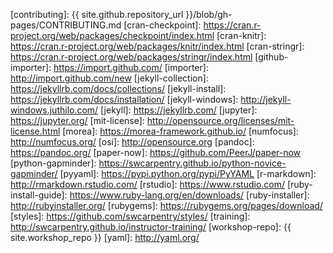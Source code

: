 [cc-by-human]: https://creativecommons.org/licenses/by/4.0/
[cc-by-legal]: https://creativecommons.org/licenses/by/4.0/legalcode
[concept-maps]: http://swcarpentry.github.io/instructor-training/08-memory/
[contact]: mailto:lessons@software-carpentry.org
[contrib-covenant]: http://contributor-covenant.org/
[contributing]: {{ site.github.repository_url }}/blob/gh-pages/CONTRIBUTING.md
[cran-checkpoint]: https://cran.r-project.org/web/packages/checkpoint/index.html
[cran-knitr]: https://cran.r-project.org/web/packages/knitr/index.html
[cran-stringr]: https://cran.r-project.org/web/packages/stringr/index.html
[github-importer]: https://import.github.com/
[importer]: http://import.github.com/new
[jekyll-collection]: https://jekyllrb.com/docs/collections/
[jekyll-install]: https://jekyllrb.com/docs/installation/
[jekyll-windows]: http://jekyll-windows.juthilo.com/
[jekyll]: https://jekyllrb.com/
[jupyter]: https://jupyter.org/
[mit-license]: http://opensource.org/licenses/mit-license.html
[morea]: https://morea-framework.github.io/
[numfocus]: http://numfocus.org/
[osi]: http://opensource.org
[pandoc]: https://pandoc.org/
[paper-now]: https://github.com/PeerJ/paper-now
[python-gapminder]: https://swcarpentry.github.io/python-novice-gapminder/
[pyyaml]: https://pypi.python.org/pypi/PyYAML
[r-markdown]: http://rmarkdown.rstudio.com/
[rstudio]: https://www.rstudio.com/
[ruby-install-guide]: https://www.ruby-lang.org/en/downloads/
[ruby-installer]: http://rubyinstaller.org/
[rubygems]: https://rubygems.org/pages/download/
[styles]: https://github.com/swcarpentry/styles/
[training]: http://swcarpentry.github.io/instructor-training/
[workshop-repo]: {{ site.workshop_repo }}
[yaml]: http://yaml.org/
